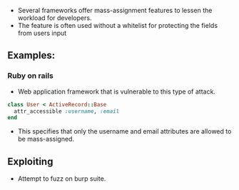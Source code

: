 * Several frameworks offer mass-assignment features to lessen the workload for developers. 
* The feature is often used without a whitelist for protecting the fields from users input
## Examples:
### Ruby on rails
* Web application framework that is vulnerable to this type of attack.
```ruby
class User < ActiveRecord::Base
  attr_accessible :username, :email
end
```
* This specifies that only the username and email attributes are allowed to be mass-assigned.
## Exploiting
* Attempt to fuzz on burp suite. 
